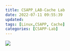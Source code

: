 ```yaml
---
title: CSAPP_LAB-Cache Lab
date: 2022-07-11 09:55:39
updated:
tags: [Linux,CSAPP, Cache]
categories: [CSAPP-Lab]
---
```


![](https://picbed-1311007548.cos.ap-shanghai.myqcloud.com/markdown_picbed/img/20220711145159.png)